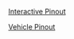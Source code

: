 
[Interactive Pinout](https://rusefi.com/docs/pinouts/hellen/harley81/)

[Vehicle Pinout](https://github.com/rusefi/rusefi/wiki/Harley-Davidson#2021)